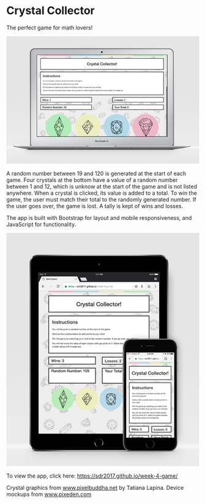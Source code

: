 # Crystal Collector

The perfect game for math lovers!

![desktop](assets/images/desktop.jpg) 

A random number between 19 and 120 is generated at the start of each game. Four crystals at the bottom have a value of a random number between 1 and 12, which is unknow at the start of the game and is not listed anywhere. When a crystal is clicked, its value is added to a total. To win the game, the user must match their total to the randomly generated number. If the user goes over, the game is lost. A tally is kept of wins and losses. 

The app is built with Bootstrap for layout and mobile responsiveness, and JavaScript for functionality.

![responsive](assets/images/responsive.jpg) 

To view the app, click here: https://sdr2017.github.io/week-4-game/

Crystal graphics from www.pixelbuddha.net by Tatiana Lapina. Device mockups from www.pixeden.com